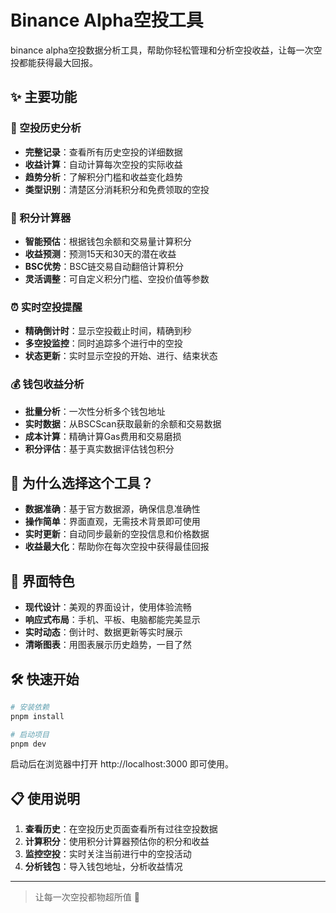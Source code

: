 # Binance Alpha空投工具

binance alpha空投数据分析工具，帮助你轻松管理和分析空投收益，让每一次空投都能获得最大回报。

## ✨ 主要功能

### 🎯 空投历史分析
- **完整记录**：查看所有历史空投的详细数据
- **收益计算**：自动计算每次空投的实际收益
- **趋势分析**：了解积分门槛和收益变化趋势
- **类型识别**：清楚区分消耗积分和免费领取的空投

### 🔢 积分计算器
- **智能预估**：根据钱包余额和交易量计算积分
- **收益预测**：预测15天和30天的潜在收益
- **BSC优势**：BSC链交易自动翻倍计算积分
- **灵活调整**：可自定义积分门槛、空投价值等参数

### ⏰ 实时空投提醒
- **精确倒计时**：显示空投截止时间，精确到秒
- **多空投监控**：同时追踪多个进行中的空投
- **状态更新**：实时显示空投的开始、进行、结束状态

### 💰 钱包收益分析
- **批量分析**：一次性分析多个钱包地址
- **实时数据**：从BSCScan获取最新的余额和交易数据
- **成本计算**：精确计算Gas费用和交易磨损
- **积分评估**：基于真实数据评估钱包积分

## 🚀 为什么选择这个工具？

- **数据准确**：基于官方数据源，确保信息准确性
- **操作简单**：界面直观，无需技术背景即可使用
- **实时更新**：自动同步最新的空投信息和价格数据
- **收益最大化**：帮助你在每次空投中获得最佳回报

## 🎨 界面特色

- **现代设计**：美观的界面设计，使用体验流畅
- **响应式布局**：手机、平板、电脑都能完美显示
- **实时动态**：倒计时、数据更新等实时展示
- **清晰图表**：用图表展示历史趋势，一目了然

## 🛠️ 快速开始

```bash
# 安装依赖
pnpm install

# 启动项目
pnpm dev
```

启动后在浏览器中打开 http://localhost:3000 即可使用。

## 📋 使用说明

1. **查看历史**：在空投历史页面查看所有过往空投数据
2. **计算积分**：使用积分计算器预估你的积分和收益
3. **监控空投**：实时关注当前进行中的空投活动
4. **分析钱包**：导入钱包地址，分析收益情况

---

> 让每一次空投都物超所值 💎 